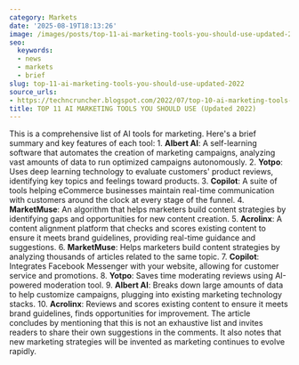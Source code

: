 ```yaml
---
category: Markets
date: '2025-08-19T18:13:26'
image: /images/posts/top-11-ai-marketing-tools-you-should-use-updated-2022.webp
seo:
  keywords:
  - news
  - markets
  - brief
slug: top-11-ai-marketing-tools-you-should-use-updated-2022
source_urls:
- https://techncruncher.blogspot.com/2022/07/top-10-ai-marketing-tools-you-should-use.html
title: TOP 11 AI MARKETING TOOLS YOU SHOULD USE (Updated 2022)
---
```


This is a comprehensive list of AI tools for marketing. Here's a brief summary and key features of each tool:  1. **Albert AI**: A self-learning software that automates the creation of marketing campaigns, analyzing vast amounts of data to run optimized campaigns autonomously. 2. **Yotpo**: Uses deep learning technology to evaluate customers' product reviews, identifying key topics and feelings toward products. 3. **Copilot**: A suite of tools helping eCommerce businesses maintain real-time communication with customers around the clock at every stage of the funnel. 4. **MarketMuse**: An algorithm that helps marketers build content strategies by identifying gaps and opportunities for new content creation. 5. **Acrolinx**: A content alignment platform that checks and scores existing content to ensure it meets brand guidelines, providing real-time guidance and suggestions. 6. **MarketMuse**: Helps marketers build content strategies by analyzing thousands of articles related to the same topic. 7. **Copilot**: Integrates Facebook Messenger with your website, allowing for customer service and promotions. 8. **Yotpo**: Saves time moderating reviews using AI-powered moderation tool. 9. **Albert AI**: Breaks down large amounts of data to help customize campaigns, plugging into existing marketing technology stacks. 10. **Acrolinx**: Reviews and scores existing content to ensure it meets brand guidelines, finds opportunities for improvement.  The article concludes by mentioning that this is not an exhaustive list and invites readers to share their own suggestions in the comments. It also notes that new marketing strategies will be invented as marketing continues to evolve rapidly.